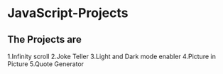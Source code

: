 # JavaScript-Projects
## The Projects are 
1.Infinity scroll
2.Joke Teller
3.Light and Dark mode enabler
4.Picture in Picture
5.Quote Generator
